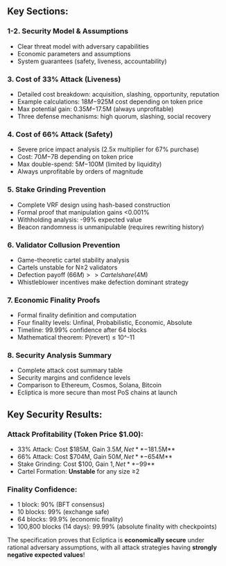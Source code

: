 

## **Key Sections:**

### **1-2. Security Model & Assumptions**
- Clear threat model with adversary capabilities
- Economic parameters and assumptions
- System guarantees (safety, liveness, accountability)

### **3. Cost of 33% Attack (Liveness)**
- Detailed cost breakdown: acquisition, slashing, opportunity, reputation
- Example calculations: $18M-$925M cost depending on token price
- Max potential gain: $0.35M-$17.5M (always unprofitable)
- Three defense mechanisms: high quorum, slashing, social recovery

### **4. Cost of 66% Attack (Safety)**
- Severe price impact analysis (2.5x multiplier for 67% purchase)
- Cost: $70M-$7B depending on token price
- Max double-spend: $5M-$100M (limited by liquidity)
- Always unprofitable by orders of magnitude

### **5. Stake Grinding Prevention**
- Complete VRF design using hash-based construction
- Formal proof that manipulation gains <0.001%
- Withholding analysis: -99% expected value
- Beacon randomness is unmanipulable (requires rewriting history)

### **6. Validator Collusion Prevention**
- Game-theoretic cartel stability analysis
- Cartels unstable for N≥2 validators
- Defection payoff ($66M) >> Cartel share ($4M)
- Whistleblower incentives make defection dominant strategy

### **7. Economic Finality Proofs**
- Formal finality definition and computation
- Four finality levels: Unfinal, Probabilistic, Economic, Absolute
- Timeline: 99.99% confidence after 64 blocks
- Mathematical theorem: P(revert) ≤ 10^-11

### **8. Security Analysis Summary**
- Complete attack cost summary table
- Security margins and confidence levels
- Comparison to Ethereum, Cosmos, Solana, Bitcoin
- Ecliptica is more secure than most PoS chains at launch

## **Key Security Results:**

### **Attack Profitability (Token Price $1.00):**
- 33% Attack: Cost $185M, Gain $3.5M, Net **-$181.5M**
- 66% Attack: Cost $704M, Gain $50M, Net **-$654M**
- Stake Grinding: Cost $100, Gain $1, Net **-$99**
- Cartel Formation: **Unstable** for any size ≥2

### **Finality Confidence:**
- 1 block: 90% (BFT consensus)
- 10 blocks: 99% (exchange safe)
- 64 blocks: 99.9% (economic finality)
- 100,800 blocks (14 days): 99.99% (absolute finality with checkpoints)

The specification proves that Ecliptica is **economically secure** under rational adversary assumptions, with all attack strategies having **strongly negative expected values**!